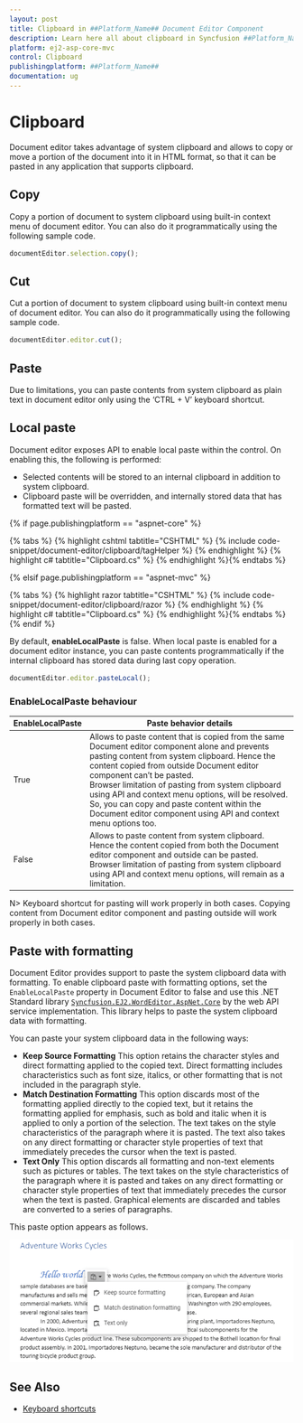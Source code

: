 ```yaml
---
layout: post
title: Clipboard in ##Platform_Name## Document Editor Component
description: Learn here all about clipboard in Syncfusion ##Platform_Name## Document Editor component of Syncfusion Essential JS 2 and more.
platform: ej2-asp-core-mvc
control: Clipboard
publishingplatform: ##Platform_Name##
documentation: ug
---
```



# Clipboard

Document editor takes advantage of system clipboard and allows to copy or move a portion of the document into it in HTML format, so that it can be pasted in any application that supports clipboard.

## Copy

Copy a portion of document to system clipboard using built-in context menu of document editor. You can also do it programmatically using the following sample code.

```typescript
documentEditor.selection.copy();
```

## Cut

Cut a portion of document to system clipboard using built-in context menu of document editor. You can also do it programmatically using the following sample code.

```typescript
documentEditor.editor.cut();
```

## Paste

Due to limitations, you can paste contents from system clipboard as plain text in document editor only using the ‘CTRL + V’ keyboard shortcut.

## Local paste

Document editor exposes API to enable local paste within the control. On enabling this, the following is performed:

* Selected contents will be stored to an internal clipboard in addition to system clipboard.
* Clipboard paste will be overridden, and internally stored data that has formatted text will be pasted.

{% if page.publishingplatform == "aspnet-core" %}

{% tabs %}
{% highlight cshtml tabtitle="CSHTML" %}
{% include code-snippet/document-editor/clipboard/tagHelper %}
{% endhighlight %}
{% highlight c# tabtitle="Clipboard.cs" %}
{% endhighlight %}{% endtabs %}

{% elsif page.publishingplatform == "aspnet-mvc" %}

{% tabs %}
{% highlight razor tabtitle="CSHTML" %}
{% include code-snippet/document-editor/clipboard/razor %}
{% endhighlight %}
{% highlight c# tabtitle="Clipboard.cs" %}
{% endhighlight %}{% endtabs %}
{% endif %}



By default, **enableLocalPaste** is false. When local paste is enabled for a document editor instance, you can paste contents programmatically if the internal clipboard has stored data during last copy operation.

```typescript
documentEditor.editor.pasteLocal();
```

### EnableLocalPaste behaviour

|**EnableLocalPaste** |**Paste behavior details**|
|--------------------------|----------------------|
|True |Allows to paste content that is copied from the same Document editor component alone and prevents pasting content from system clipboard. Hence the content copied from outside Document editor component can’t be pasted.<br>Browser limitation of pasting from system clipboard using API and context menu options, will be resolved. So, you can copy and paste content within the Document editor component using API and context menu options too.|
|False|Allows to paste content from system clipboard. Hence the content copied from both the Document editor component and outside can be pasted.<br>Browser limitation of pasting from system clipboard using API and context menu options, will remain as a limitation.|

 
N> Keyboard shortcut for pasting will work properly in both cases. Copying content from Document editor component and pasting outside will work properly in both cases.

## Paste with formatting

Document Editor provides support to paste the system clipboard data with formatting. To enable clipboard paste with formatting options, set the `EnableLocalPaste` property in Document Editor to false and use this .NET Standard library [`Syncfusion.EJ2.WordEditor.AspNet.Core`](<https://www.nuget.org/packages/Syncfusion.EJ2.WordEditor.AspNet.Core/>) by the web API service implementation. This library helps to paste the system clipboard data with formatting.

You can paste your system clipboard data in the following ways:

* **Keep Source Formatting** This option retains the character styles and direct formatting applied to the copied text. Direct formatting includes characteristics such as font size, italics, or other formatting that is not included in the paragraph style.
* **Match Destination Formatting** This option discards most of the formatting applied directly to the copied text, but it retains the formatting applied for emphasis, such as bold and italic when it is applied to only a portion of the selection. The text takes on the style characteristics of the paragraph where it is pasted. The text also takes on any direct formatting or character style properties of text that immediately precedes the cursor when the text is pasted.
* **Text Only** This option discards all formatting and non-text elements such as pictures or tables. The text takes on the style characteristics of the paragraph where it is pasted and takes on any direct formatting or character style properties of text that immediately precedes the cursor when the text is pasted. Graphical elements are discarded and tables are converted to a series of paragraphs.

This paste option appears as follows.

![Image](images/paste.png)

## See Also

* [Keyboard shortcuts](../document-editor/keyboard-shortcut/)
